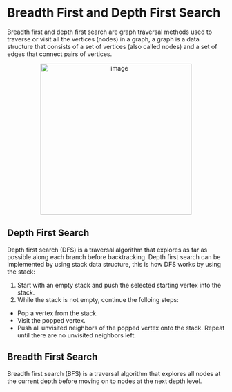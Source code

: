 # Breadth First and Depth First Search

Breadth first and depth first search are graph traversal methods used to traverse or visit all the vertices (nodes) in a graph, a graph is a data structure that consists of a set of vertices (also called nodes) and a set of edges that connect pairs of vertices.

<div align=center>
<img width="350" alt="image" src="https://github.com/ShiyuFan0820/CSLearningNote/assets/149340606/736eec7c-77d7-4942-8872-c7cc11bd16c7">
</div>

## Depth First Search

Depth first search (DFS) is a traversal algorithm that explores as far as possible along each branch before backtracking. Depth first search can be implemented by using stack data structure, this is how DFS works by using the stack:

1. Start with an empty stack and push the selected starting vertex into the stack.
2. While the stack is not empty, continue the folloing steps:
 - Pop a vertex from the stack.
 - Visit the popped vertex.
 - Push all unvisited neighbors of the popped vertex onto the stack.
Repeat until there are no unvisited neighbors left.

## Breadth First Search

Breadth first search (BFS) is a traversal algorithm that explores all nodes at the current depth before moving on to nodes at the next depth level. 
